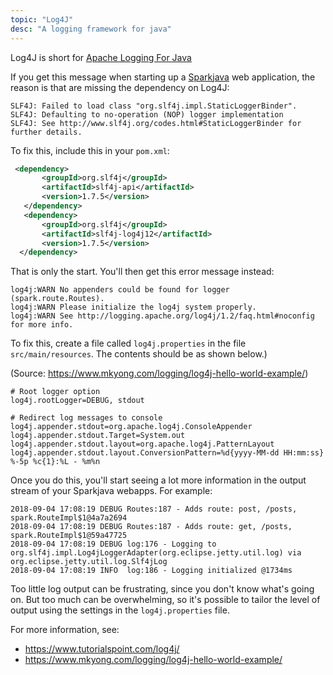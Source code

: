 ```yaml
---
topic: "Log4J"
desc: "A logging framework for java"
---
```


Log4J is short for  [Apache Logging For Java](https://logging.apache.org/log4j)

If you get this message when starting up a [Sparkjava](/topics/spark_java/) web application, the reason is that
are missing the dependency on Log4J:

```
SLF4J: Failed to load class "org.slf4j.impl.StaticLoggerBinder".
SLF4J: Defaulting to no-operation (NOP) logger implementation
SLF4J: See http://www.slf4j.org/codes.html#StaticLoggerBinder for further details.
```

To fix this, include this in your `pom.xml`:

```xml
 <dependency>
       <groupId>org.slf4j</groupId>
       <artifactId>slf4j-api</artifactId>
       <version>1.7.5</version>
   </dependency>
   <dependency>
       <groupId>org.slf4j</groupId>
       <artifactId>slf4j-log4j12</artifactId>
       <version>1.7.5</version>
  </dependency>       
```

That is only the start.  You'll then get this error message instead:

```
log4j:WARN No appenders could be found for logger (spark.route.Routes).
log4j:WARN Please initialize the log4j system properly.
log4j:WARN See http://logging.apache.org/log4j/1.2/faq.html#noconfig for more info.
```

To fix this, create a file called `log4j.properties` in the file `src/main/resources`.  The contents should be as shown below.)

(Source: <https://www.mkyong.com/logging/log4j-hello-world-example/>)

```
# Root logger option
log4j.rootLogger=DEBUG, stdout

# Redirect log messages to console
log4j.appender.stdout=org.apache.log4j.ConsoleAppender
log4j.appender.stdout.Target=System.out
log4j.appender.stdout.layout=org.apache.log4j.PatternLayout
log4j.appender.stdout.layout.ConversionPattern=%d{yyyy-MM-dd HH:mm:ss} %-5p %c{1}:%L - %m%n

```

Once you do this, you'll start seeing a lot more information in the output stream of your Sparkjava webapps.
For example:

```
2018-09-04 17:08:19 DEBUG Routes:187 - Adds route: post, /posts, spark.RouteImpl$1@4a7a2694
2018-09-04 17:08:19 DEBUG Routes:187 - Adds route: get, /posts, spark.RouteImpl$1@59a47725
2018-09-04 17:08:19 DEBUG log:176 - Logging to org.slf4j.impl.Log4jLoggerAdapter(org.eclipse.jetty.util.log) via org.eclipse.jetty.util.log.Slf4jLog
2018-09-04 17:08:19 INFO  log:186 - Logging initialized @1734ms
```

Too little log output can be frustrating, since you don't know what's going on.  But too much can be overwhelming, so it's possible to tailor the level of output using the settings in the `log4j.properties` file.


For more information, see:

* <https://www.tutorialspoint.com/log4j/>
* <https://www.mkyong.com/logging/log4j-hello-world-example/>
